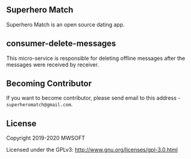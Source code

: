 ## Superhero Match
Superhero Match is an open source dating app.

## consumer-delete-messages
This micro-service is responsible for deleting offline messages after the messages were received by receiver. 

## Becoming Contributor
If you want to become contributor, please send email to this address - `superheromatch@gmail.com`.

## License
Copyright 2019-2020 MWSOFT

Licensed under the GPLv3: http://www.gnu.org/licenses/gpl-3.0.html